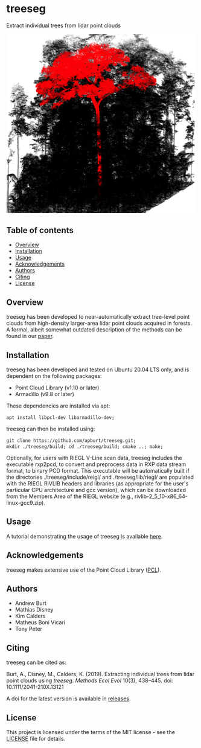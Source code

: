 # treeseg

Extract individual trees from lidar point clouds

<img src="/doc/images/treeseg_cover.png" width="500">

## Table of contents

- [Overview](#overview)
- [Installation](#installation)
- [Usage](#usage)
- [Acknowledgements](#acknowledgements)
- [Authors](#authors)
- [Citing](#citing)
- [License](#license)

## Overview

treeseg has been developed to near-automatically extract tree-level point clouds from high-density larger-area lidar point clouds acquired in forests. A formal, albeit somewhat outdated description of the methods can be found in our [paper](https://doi.org/10.1111/2041-210X.13121).

## Installation

treeseg has been developed and tested on Ubuntu 20.04 LTS only, and is dependent on the following packages:

* Point Cloud Library (v1.10 or later)
* Armadillo (v9.8 or later)

These dependencies are installed via apt:

```
apt install libpcl-dev libarmadillo-dev;
```

treeseg can then be installed using:

```
git clone https://github.com/apburt/treeseg.git;
mkdir ./treeseg/build; cd ./treeseg/build; cmake ..; make;
```

Optionally, for users with RIEGL V-Line scan data, treeseg includes the executable rxp2pcd, to convert and preprocess data in RXP data stream format, to binary PCD format. This executable will be automatically built if the directories ./treeseg/include/reigl/ and ./treeseg/lib/riegl/ are populated with the RIEGL RiVLIB headers and libraries (as appropriate for the user's particular CPU architecture and gcc version), which can be downloaded from the Members Area of the RIEGL website (e.g., rivlib-2_5_10-x86_64-linux-gcc9.zip). 

## Usage

A tutorial demonstrating the usage of treeseg is available [here](/doc/tutorial_overview.md).

## Acknowledgements

treeseg makes extensive use of the Point Cloud Library ([PCL](http://pointclouds.org)).

## Authors

* Andrew Burt
* Mathias Disney
* Kim Calders
* Matheus Boni Vicari
* Tony Peter

## Citing

treeseg can be cited as:

Burt, A., Disney, M., Calders, K. (2019). Extracting individual trees from lidar point clouds using *treeseg*. *Methods Ecol Evol* 10(3), 438–445. doi: 10.1111/2041-210X.13121

A doi for the latest version is available in [releases](https://github.com/apburt/treeseg/releases).

## License

This project is licensed under the terms of the MIT license - see the [LICENSE](LICENSE) file for details.

